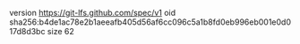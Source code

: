 version https://git-lfs.github.com/spec/v1
oid sha256:b4de1ac78e2b1aeeafb405d56af6cc096c5a1b8fd0eb996eb001e0d017d8d3bc
size 62
